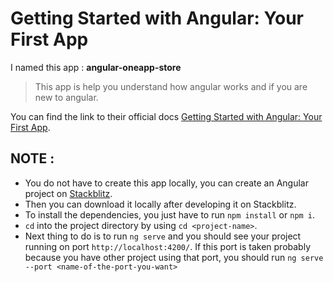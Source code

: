 # Getting Started with Angular: Your First App
I named this app : **angular-oneapp-store**

> This app is help you understand how angular works and if you are new to angular. 

You can find the link to their official docs [Getting Started with Angular: Your First App](https://angular.io/start). 

## NOTE : 
* You do not have to create this app locally, you can create an Angular project on [Stackblitz](https://stackblitz.com/).
* Then you can download it locally after developing it on Stackblitz. 
* To install the dependencies, you just have to run `npm install` or `npm i`.
* `cd` into the project directory by using `cd <project-name>`. 
* Next thing to do is to run `ng serve` and you should see your project running on port `http://localhost:4200/`. If this port is taken probably because you have other project using that port, you should run `ng serve --port <name-of-the-port-you-want>`




